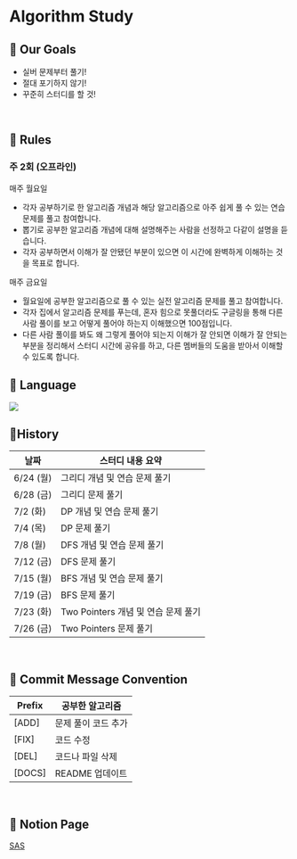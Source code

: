 # Algorithm Study

## 📍 Our Goals

- 실버 문제부터 풀기!
- 절대 포기하지 않기!
- 꾸준히 스터디를 할 것!


</br>

## 📍 Rules

### 주 2회 (오프라인)

매주 월요일

- 각자 공부하기로 한 알고리즘 개념과 해당 알고리즘으로 아주 쉽게 풀 수 있는 연습 문제를 풀고 참여합니다.
- 뽑기로 공부한 알고리즘 개념에 대해 설명해주는 사람을 선정하고 다같이 설명을 듣습니다.
- 각자 공부하면서 이해가 잘 안됐던 부분이 있으면 이 시간에 완벽하게 이해하는 것을 목표로 합니다.

매주 금요일

- 월요일에 공부한 알고리즘으로 풀 수 있는 실전 알고리즘 문제를 풀고 참여합니다.
- 각자 집에서 알고리즘 문제를 푸는데, 혼자 힘으로 못풀더라도 구글링을 통해 다른 사람 풀이를 보고 어떻게 풀어야 하는지 이해했으면 100점입니다.
- 다른 사람 풀이를 봐도 왜 그렇게 풀어야 되는지 이해가 잘 안되면 이해가 잘 안되는 부분을 정리해서 스터디 시간에 공유를 하고, 다른 멤버들의 도움을 받아서 이해할 수 있도록 합니다.

## 📍 Language

<img src="https://img.shields.io/badge/Python-3776AB?style=for-the-badge&logo=python&logoColor=white">

</br>

## 📍History

| 날짜      | 스터디 내용 요약              |
| --------- | ----------------------------- |
| 6/24 (월) | 그리디 개념 및 연습 문제 풀기 |
| 6/28 (금) | 그리디 문제 풀기              |
| 7/2 (화) | DP 개념 및 연습 문제 풀기               |
| 7/4 (목) | DP 문제 풀기           |
| 7/8 (월) | DFS 개념 및 연습 문제 풀기         |
| 7/12 (금) | DFS 문제 풀기          |
| 7/15 (월) | BFS 개념 및 연습 문제 풀기            |
| 7/19 (금) | BFS 문제 풀기             |
| 7/23 (화) | Two Pointers 개념 및 연습 문제 풀기             |
| 7/26 (금) | Two Pointers 문제 풀기             |




</br>

## 📍 Commit Message Convention

| Prefix | 공부한 알고리즘     |
| ------ | ------------------- |
| [ADD]  | 문제 풀이 코드 추가 |
| [FIX]  | 코드 수정           |
| [DEL]  | 코드나 파일 삭제    |
| [DOCS] | README 업데이트     |

<br>

## 📍 Notion Page

<a href="https://held-snake-cd9.notion.site/BoJ-478dc490c29e4882ba5f7dfc371c687c?pvs=4" target="_blank">SAS</a>



<br>
